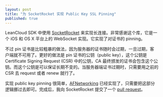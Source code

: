 ```yaml
---
layout: post
title: "为 SocketRocket 实现 Public Key SSL Pinning"
published: true
---
```


LeanCloud SDK 中使用 [SocketRocket](https://github.com/square/SocketRocket) 来实现长连接。非常感谢这个库，它是一个 iOS 和 OS X 平台上的 WebSocket 实现。它实现了对证书的 pinning。

不过 pin 证书是比较粗暴的做法，因为服务器的证书随时会过期，一旦过期，客户端就不可用了。更好的做法是 pin 证书的公钥（public key），这个公钥是 Certificate Signing Request (CSR) 中的公钥，CA 最终颁发的证书会包含这个公钥。而这个公钥是可以保证长期不变的。当服务器端证书过期时，只需要用之前的 CSR 去 request 或者 renew 就行了。

实现 public key pinning 很简单，[AFNetworking](https://github.com/AFNetworking/AFNetworking) 已经实现了，只需要把这部分逻辑挪过去即可。完成后，我向 SocketRocket 提交了一个 [pull request](https://github.com/square/SocketRocket/pull/304)。
